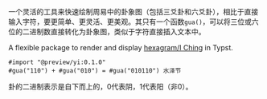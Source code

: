 一个灵活的工具来快速绘制周易中的卦象图（包括三爻卦和六爻卦），相比于直接输入字符，要更简单、更灵活、更美观。其只有一个函数`gua()`，可以将三位或六位的二进制数直接转化为卦象图，类似于字符直接插入文本中。

A flexible package to render and display [hexagram/I Ching](https://en.wikipedia.org/wiki/List_of_hexagrams_of_the_I_Ching) in Typst.

```typst
#import "@preview/yi:0.1.0"
#gua("110") + #gua("010") = #gua("010110") 水泽节
```

卦的二进制表示是自下而上的，0代表阴，1代表阳（非0）。
